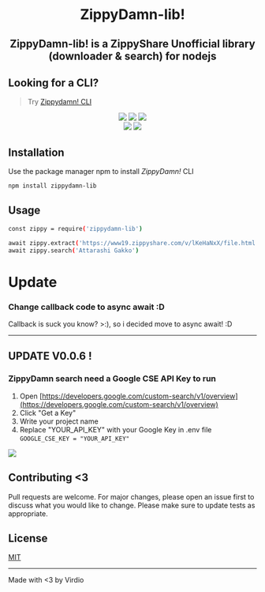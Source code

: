 <h1 align="center"> ZippyDamn-lib!</h1>

<h2 align="center">
ZippyDamn-lib! is a ZippyShare Unofficial library (downloader & search) for nodejs</h2>

## Looking for a CLI?
> Try [Zippydamn! CLI](https://www.npmjs.com/package/zippydamn)

<div align="center">
    <img src="https://img.shields.io/github/forks/diosamuel/zippydamn-lib?style=for-the-badge">
    <img src="https://img.shields.io/github/stars/diosamuel/zippydamn-lib?style=for-the-badge">
    <img src="https://img.shields.io/github/license/diosamuel/zippydamn-lib?style=for-the-badge">
</div>

<div align="center">
<img src="./logo.jpg">
<img src="https://nodei.co/npm/zippydamn.png">
</div>

## Installation

Use the package manager npm to install _ZippyDamn!_ CLI

```bash
npm install zippydamn-lib
```

## Usage

```bash
const zippy = require('zippydamn-lib')

await zippy.extract('https://www19.zippyshare.com/v/lKeHaNxX/file.html')
await zippy.search('Attarashi Gakko')

```

# Update

### Change callback code to async await :D
Callback is suck you know? >:), so i decided move to async await! :D

---
## UPDATE V0.0.6 !
### ZippyDamn search need a Google CSE API Key to run
1. Open [https://developers.google.com/custom-search/v1/overview](https://developers.google.com/custom-search/v1/overview)
2. Click "Get a Key"
3. Write your project name
4. Replace "YOUR_API_KEY" with your Google Key in .env file
  ```GOOGLE_CSE_KEY = "YOUR_API_KEY"```

![](./tutorial.gif)

## Contributing <3
Pull requests are welcome. For major changes, please open an issue first to discuss what you would like to change.
Please make sure to update tests as appropriate.

## License
[MIT](https://choosealicense.com/licenses/mit/)

---

Made with <3 by Virdio

